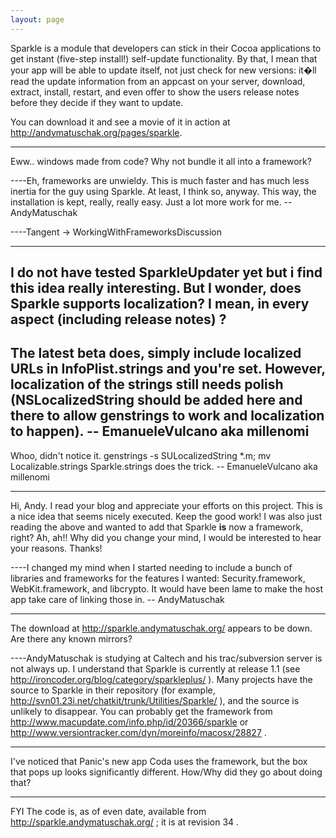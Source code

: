 ```yaml
---
layout: page
---
```


Sparkle is a module that developers can stick in their Cocoa applications to get instant (five-step install!) self-update functionality. By that, I mean that your app will be able to update itself, not just check for new versions: it�ll read the update information from an appcast on your server, download, extract, install, restart, and even offer to show the users release notes before they decide if they want to update.

You can download it and see a movie of it in action at http://andymatuschak.org/pages/sparkle.

----

Eww.. windows made from code? Why not bundle it all into a framework?

----Eh, frameworks are unwieldy. This is much faster and has much less inertia for the guy using Sparkle. At least, I think so, anyway. This way, the installation is kept, really, really easy. Just a lot more work for me. -- AndyMatuschak

----Tangent -> WorkingWithFrameworksDiscussion

----

I do not have tested SparkleUpdater yet but i find this idea really interesting. But I wonder, does Sparkle supports localization? I mean, in every aspect (including release notes) ?
----
The latest beta does, simply include localized URLs in InfoPlist.strings and you're set. However, localization of the strings still needs polish (NSLocalizedString should be added here and there to allow genstrings to work and localization to happen). -- EmanueleVulcano aka millenomi
----
Whoo, didn't notice it.     genstrings -s SULocalizedString *.m; mv Localizable.strings Sparkle.strings does the trick. -- EmanueleVulcano aka millenomi

----
Hi, Andy. I read your blog and appreciate your efforts on this project. This is a nice idea that seems nicely executed. Keep the good work! I was also just reading the above and wanted to add that Sparkle **is** now a framework, right? Ah, ah!! Why did you change your mind, I would be interested to hear your reasons. Thanks!

----I changed my mind when I started needing to include a bunch of libraries and frameworks for the features I wanted: Security.framework, WebKit.framework, and libcrypto. It would have been lame to make the host app take care of linking those in. -- AndyMatuschak

----
The download at http://sparkle.andymatuschak.org/ appears to be down. Are there any known mirrors?

----AndyMatuschak is studying at Caltech and his trac/subversion server is not always up. I understand that Sparkle is currently at release 1.1 (see http://ironcoder.org/blog/category/sparkleplus/ ). Many projects have the source to Sparkle in their repository (for example, http://svn01.23i.net/chatkit/trunk/Utilities/Sparkle/ ), and the source is unlikely to disappear. You can probably get the framework from http://www.macupdate.com/info.php/id/20366/sparkle or http://www.versiontracker.com/dyn/moreinfo/macosx/28827 .

----
I've noticed that Panic's new app Coda uses the framework, but the box that pops up looks significantly different. How/Why did they go about doing that?

----
FYI The code is, as of even date, available from http://sparkle.andymatuschak.org/ ; it is at revision 34 .
